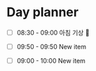 # Day planner

- [ ] 08:30 - 09:00 아침 기상 🤮
- [ ] 09:50 - 09:50 New item
- [ ] 09:00 - 10:00 New item




